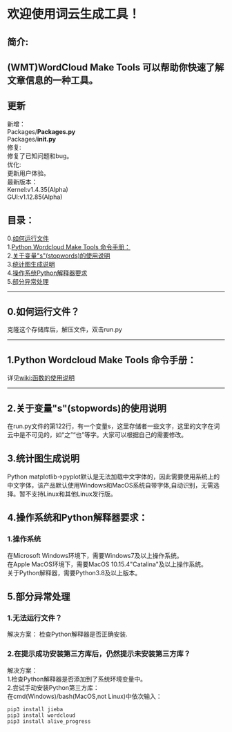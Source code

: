 # 欢迎使用词云生成工具！  
## 简介:
(WMT)WordCloud Make Tools 可以帮助你快速了解文章信息的一种工具。
---
## 更新  
新增：  
Packages/__Packages.py__  
Packages/____init__.py__  
修复:  
修复了已知问题和bug。  
优化:  
更新用户体验。  
最新版本：  
Kernel:v1.4.35(Alpha)  
GUI:v1.12.85(Alpha)  
## 目录：
0.[如何运行文件](https://github.com/XFTY/WordCloud-Make-Tool/blob/main/Readme.md#0%E5%A6%82%E4%BD%95%E8%BF%90%E8%A1%8C%E6%96%87%E4%BB%B6)  
1.[Python Wordcloud Make Tools 命令手册：](https://github.com/XFTY/WordCloud-Make-Tool/blob/main/Readme.md#1python-wordcloud-make-tools-%E5%91%BD%E4%BB%A4%E6%89%8B%E5%86%8C)    
2.[关于变量"s"(stopwords)的使用说明](https://github.com/XFTY/WordCloud-Make-Tool/blob/main/Readme.md#2%E5%85%B3%E4%BA%8E%E5%8F%98%E9%87%8Fsstopwords%E7%9A%84%E4%BD%BF%E7%94%A8%E8%AF%B4%E6%98%8E)   
3.[统计图生成说明](https://github.com/XFTY/WordCloud-Make-Tool/blob/main/Readme.md#3%E7%BB%9F%E8%AE%A1%E5%9B%BE%E7%94%9F%E6%88%90%E8%AF%B4%E6%98%8E)    
4.[操作系统Python解释器要求](https://github.com/XFTY/WordCloud-Make-Tool/blob/main/Readme.md#4%E6%93%8D%E4%BD%9C%E7%B3%BB%E7%BB%9F%E5%92%8Cpython%E8%A7%A3%E9%87%8A%E5%99%A8%E8%A6%81%E6%B1%82)    
5.[部分异常处理](https://github.com/XFTY/WordCloud-Make-Tool/blob/main/Readme.md#5%E9%83%A8%E5%88%86%E5%BC%82%E5%B8%B8%E5%A4%84%E7%90%86)    

----

## 0.如何运行文件？
克隆这个存储库后，解压文件，双击run.py

---
## 1.Python Wordcloud Make Tools 命令手册：  
详见[wiki:函数的使用说明](https://github.com/XFTY/WordCloud-Make-Tool/wiki/%E5%87%BD%E6%95%B0%E4%BD%BF%E7%94%A8%E8%AF%B4%E6%98%8E%E3%80%8A%E4%B9%A6%E3%80%8B)

---
## 2.关于变量"s"(stopwords)的使用说明
在run.py文件的第122行，有一个变量s，这里存储者一些文字，这里的文字在词云中是不可见的，如“之”“也”等字。大家可以根据自己的需要修改。
## 3.统计图生成说明  
Python matplotlib->pyplot默认是无法加载中文字体的，因此需要使用系统上的中文字体，该产品默认使用Windows和MacOS系统自带字体,自动识别，无需选择。暂不支持Linux和其他Linux发行版。
## 4.操作系统和Python解释器要求：
### 1.操作系统
在Microsoft Windows环境下，需要Windows7及以上操作系统。  
在Apple MacOS环境下，需要MacOS 10.15.4"Catalina"及以上操作系统。  
关于Python解释器，需要Python3.8及以上版本。
## 5.部分异常处理
### 1.无法运行文件？  
解决方案：
检查Python解释器是否正确安装.  
### 2.在提示成功安装第三方库后，仍然提示未安装第三方库？
解决方案：  
1.检查Python解释器是否添加到了系统环境变量中。  
2.尝试手动安装Python第三方库：  
在cmd(Windows)/bash(MacOS,not Linux)中依次输入：

    pip3 install jieba
    pip3 install wordcloud
    pip3 install alive_progress
